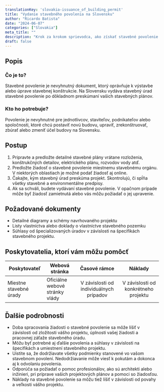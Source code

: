 ```yaml
---
translationKey: 'slovakia-issuance_of_building_permit'
title: "Vydanie stavebného povolenia na Slovensku"
author: "Ricardo Batista"
date: "2024-06-07"
categories: ["Slovakia"]
meta_title: ""
description: "Krok za krokom sprievodca, ako získať stavebné povolenie na Slovensku"
draft: false
---
```


## Popis
### Čo je to?
Stavebné povolenie je nevyhnutný dokument, ktorý oprávňuje k výstavbe alebo úprave stavebnej konštrukcie. Na Slovensku vydáva stavebný úrad stavebné povolenie po dôkladnom preskúmaní vašich stavebných plánov.

### Kto ho potrebuje?
Povolenie je nevyhnutné pre jednotlivcov, staviteľov, podnikateľov alebo spoločnosti, ktoré chcú postaviť novú budovu, upraviť, zrekonštruovať, zbúrať alebo zmeniť účel budovy na Slovensku.

## Postup
1. Pripravte a predložte detailné stavebné plány vrátane rozloženia, konštrukčných detailov, elektrického plánu, rozvodov vody atď.
2. Predložte žiadosť o stavebné povolenie miestnemu stavebnému orgánu. V niektorých oblastiach je možné podať žiadosť aj online.
3. Čakajte, kým stavebný úrad preskúma projekt. Skontrolujú, či spĺňa všetky stavebné a environmentálne predpisy.
4. Ak sa schváli, budete vydávaní stavebné povolenie. V opačnom prípade môže byť žiadosť zamietnutá alebo vás môžu požiadať o jej upravenie.

## Požadované dokumenty
- Detailné diagramy a schémy navrhovaného projektu
- Listy vlastníctva alebo doklady o vlastníctve stavebného pozemku
- Súhlasy od špecializovaných úradov v závislosti na špecifikách stavebného projektu.

## Poskytovatelia, ktorí vám môžu pomôcť

| Poskytovateľ        |     Webová stránka     |     Časové rámce    |       Náklady      |
| --------------- | --------------- |  :-------------: | :-------------: |
| Miestne stavebné úrady     |      Oficiálne webové stránky vlády |     V závislosti od individuálnych prípadov   |       V závislosti od konkrétneho projektu     |

## Ďalšie podrobnosti
- Doba spracovania žiadosti o stavebné povolenie sa môže líšiť v závislosti od zložitosti vášho projektu, úplnosti vašej žiadosti a pracovnej záťaže stavebného úradu.
- Môžu byť potrebné aj ďalšie povolenia a súhlasy v závislosti na špecifikách a umiestnení stavebného projektu.
- Uistite sa, že dodržiavate všetky podmienky stanovené vo vašom stavebnom povolení. Nedodržiavanie môže viesť k pokutám a dokonca aj k odvolaniu povolenia.
- Odporúča sa požiadať o pomoc profesionálov, ako sú architekti alebo inžinieri, pri príprave vašich projektových plánov a pomoci so žiadosťou.
- Náklady na stavebné povolenie sa môžu tiež líšiť v závislosti od povahy a veľkosti vášho projektu.